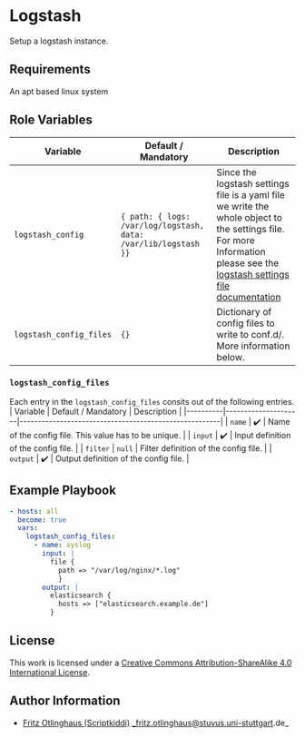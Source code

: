 # Logstash

Setup a logstash instance.


## Requirements

An apt based linux system

## Role Variables


| Variable                | Default / Mandatory                                             | Description                                                                                                                                                                                                                                              |
|-------------------------|-----------------------------------------------------------------|----------------------------------------------------------------------------------------------------------------------------------------------------------------------------------------------------------------------------------------------------------|
| `logstash_config`       | `{ path: { logs: /var/log/logstash, data: /var/lib/logstash }}` | Since the logstash settings file is a yaml file we write the whole object to the settings file. For more Information please see the [logstash settings file documentation](https://www.elastic.co/guide/en/logstash/current/logstash-settings-file.html) |
| `logstash_config_files` | `{}`                                                            | Dictionary of config files to write to conf.d/. More information below.                                                                                                                                                                                  |

### `logstash_config_files`
Each entry in the `logstash_config_files` consits out of the following entries.
| Variable | Default / Mandatory | Description                                           |
|----------|---------------------|-------------------------------------------------------|
| `name`   | :heavy_check_mark:  | Name of the config file. This value has to be unique. |
| `input`  | :heavy_check_mark:  | Input definition of the config file.                  |
| `filter` | `null`              | Filter definition of the config file.                 |
| `output` | :heavy_check_mark:  | Output definition of the config file.                 |

## Example Playbook

```yml
- hosts: all
  become: true
  vars:
    logstash_config_files:
      - name: syslog
        input: |
          file {
            path => "/var/log/nginx/*.log"
            }
        output: |
          elasticsearch {
            hosts => ["elasticsearch.example.de"]
          }
```

## License

This work is licensed under a [Creative Commons Attribution-ShareAlike 4.0 International License](https://creativecommons.org/licenses/by-sa/4.0/).


## Author Information

- [Fritz Otlinghaus (Scriptkiddi)](https://github.com/scriptkiddi) _fritz.otlinghaus@stuvus.uni-stuttgart.de_
